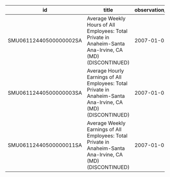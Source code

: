 | id                     | title                                                                                                       | observation_start   | observation_end   |
|------------------------|-------------------------------------------------------------------------------------------------------------|---------------------|-------------------|
| SMU06112440500000002SA | Average Weekly Hours of All Employees: Total Private in Anaheim-Santa Ana-Irvine, CA (MD) (DISCONTINUED)    | 2007-01-01          | 2022-03-01        |
| SMU06112440500000003SA | Average Hourly Earnings of All Employees: Total Private in Anaheim-Santa Ana-Irvine, CA (MD) (DISCONTINUED) | 2007-01-01          | 2022-03-01        |
| SMU06112440500000011SA | Average Weekly Earnings of All Employees: Total Private in Anaheim-Santa Ana-Irvine, CA (MD) (DISCONTINUED) | 2007-01-01          | 2022-03-01        |
